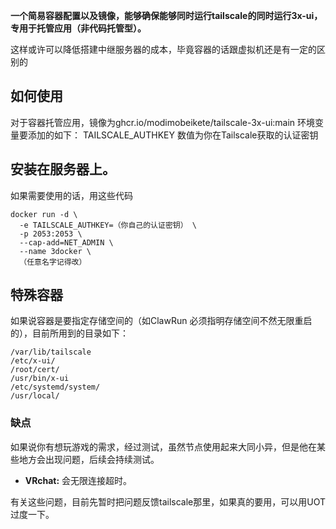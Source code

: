 **一个简易容器配置以及镜像，能够确保能够同时运行tailscale的同时运行3x-ui，专用于托管应用（非代码托管型）。**

这样或许可以降低搭建中继服务器的成本，毕竟容器的话跟虚拟机还是有一定的区别的

## 如何使用

对于容器托管应用，镜像为ghcr.io/modimobeikete/tailscale-3x-ui:main
环境变量要添加的如下：
TAILSCALE_AUTHKEY
数值为你在Tailscale获取的认证密钥

## 安装在服务器上。

如果需要使用的话，用这些代码

```
docker run -d \
  -e TAILSCALE_AUTHKEY=（你自己的认证密钥） \
  -p 2053:2053 \
  --cap-add=NET_ADMIN \
  --name 3docker \
  （任意名字记得改）
```

## 特殊容器

如果说容器是要指定存储空间的（如ClawRun 必须指明存储空间不然无限重启的），目前所用到的目录如下：


```
/var/lib/tailscale
/etc/x-ui/
/root/cert/
/usr/bin/x-ui
/etc/systemd/system/
/usr/local/
```

### 缺点

如果说你有想玩游戏的需求，经过测试，虽然节点使用起来大同小异，但是他在某些地方会出现问题，后续会持续测试。

   - **VRchat:** 会无限连接超时。

有关这些问题，目前先暂时把问题反馈tailscale那里，如果真的要用，可以用UOT过度一下。
